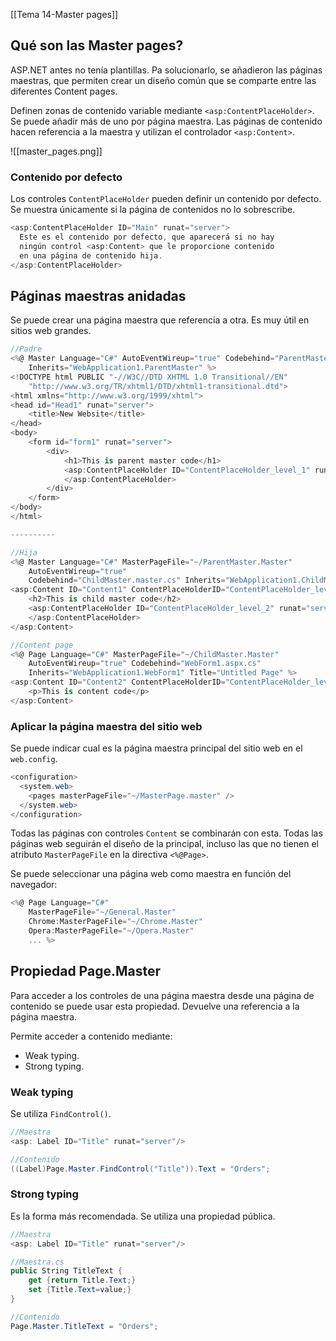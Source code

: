 [[Tema 14-Master pages]]

## Qué son las Master pages?
ASP.NET antes no tenía plantillas. Pa solucionarlo, se añadieron las páginas maestras, que permiten crear un diseño común que se comparte entre las diferentes Content pages. 

Definen zonas de contenido variable mediante `<asp:ContentPlaceHolder>`. Se puede añadir más de uno por página maestra. Las páginas de contenido hacen referencia a la maestra y utilizan el controlador `<asp:Content>`. 

![[master_pages.png]]

### Contenido por defecto
Los controles `ContentPlaceHolder` pueden definir un contenido por defecto. Se muestra únicamente si la página de contenidos no lo sobrescribe.

```csharp
<asp:ContentPlaceHolder ID="Main" runat="server">
  Este es el contenido por defecto, que aparecerá si no hay
  ningún control <asp:Content> que le proporcione contenido
  en una página de contenido hija.
</asp:ContentPlaceHolder>
```

## Páginas maestras anidadas
Se puede crear una página maestra que referencia a otra. Es muy útil en sitios web grandes. 

```csharp
//Padre
<%@ Master Language="C#" AutoEventWireup="true" Codebehind="ParentMaster.master.cs"
    Inherits="WebApplication1.ParentMaster" %>
<!DOCTYPE html PUBLIC "-//W3C//DTD XHTML 1.0 Transitional//EN"
    "http://www.w3.org/TR/xhtml1/DTD/xhtml1-transitional.dtd">
<html xmlns="http://www.w3.org/1999/xhtml">
<head id="Head1" runat="server">
    <title>New Website</title>
</head>
<body>
    <form id="form1" runat="server">
        <div>
            <h1>This is parent master code</h1>
            <asp:ContentPlaceHolder ID="ContentPlaceHolder_level_1" runat="server">
            </asp:ContentPlaceHolder>
        </div>
    </form>
</body>
</html>

----------

//Hija
<%@ Master Language="C#" MasterPageFile="~/ParentMaster.Master"
    AutoEventWireup="true"
    Codebehind="ChildMaster.master.cs" Inherits="WebApplication1.ChildMaster" %>
<asp:Content ID="Content1" ContentPlaceHolderID="ContentPlaceHolder_level_1" runat="server">
    <h2>This is child master code</h2>
    <asp:ContentPlaceHolder ID="ContentPlaceHolder_level_2" runat="server">
    </asp:ContentPlaceHolder>
</asp:Content>

//Content page
<%@ Page Language="C#" MasterPageFile="~/ChildMaster.Master"
    AutoEventWireup="true" Codebehind="WebForm1.aspx.cs"
    Inherits="WebApplication1.WebForm1" Title="Untitled Page" %>
<asp:Content ID="Content2" ContentPlaceHolderID="ContentPlaceHolder_level_2" runat="server">
    <p>This is content code</p>
</asp:Content>
```

### Aplicar la página maestra del sitio web
Se puede indicar cual es la página maestra principal del sitio web en el `web.config`.

```csharp
<configuration>
  <system.web>
    <pages masterPageFile="~/MasterPage.master" />
  </system.web>
</configuration>
```

Todas las páginas con controles `Content` se combinarán con esta. Todas las páginas web seguirán el diseño de la principal, incluso las que no tienen el atributo `MasterPageFile` en la directiva `<%@Page>`.

Se puede seleccionar una página web como maestra en función del navegador:

```csharp
<%@ Page Language="C#" 
    MasterPageFile="~/General.Master"
    Chrome:MasterPageFile="~/Chrome.Master"
    Opera:MasterPageFile="~/Opera.Master" 
    ... %>
```

## Propiedad Page.Master
Para acceder a los controles de una página maestra desde una página de contenido se puede usar esta propiedad. Devuelve una referencia a la página maestra. 

Permite acceder a contenido mediante:
+ Weak typing.
+ Strong typing.

### Weak typing
Se utiliza `FindControl()`. 

```csharp
//Maestra
<asp: Label ID="Title" runat="server"/>

//Contenido
((Label)Page.Master.FindControl("Title")).Text = "Orders";
```

### Strong typing
Es la forma más recomendada. Se utiliza una propiedad pública.

```csharp
//Maestra
<asp: Label ID="Title" runat="server"/>

//Maestra.cs
public String TitleText {
	get {return Title.Text;}
	set {Title.Text=value;}
}

//Contenido
Page.Master.TitleText = "Orders";
```
